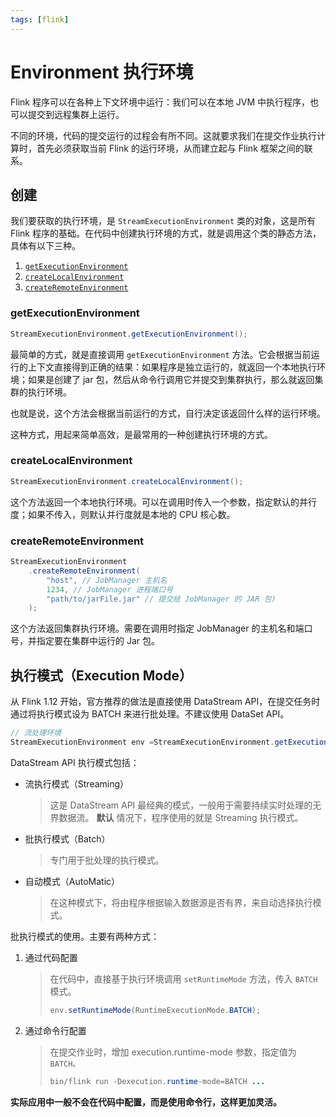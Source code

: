 ```yaml
---
tags: [flink]
---
```


# Environment 执行环境

Flink 程序可以在各种上下文环境中运行：我们可以在本地 JVM 中执行程序，也可以提交到远程集群上运行。

不同的环境，代码的提交运行的过程会有所不同。这就要求我们在提交作业执行计算时，首先必须获取当前 Flink 的运行环境，从而建立起与 Flink 框架之间的联系。

## 创建

我们要获取的执行环境，是 `StreamExecutionEnvironment` 类的对象，这是所有 Flink 程序的基础。在代码中创建执行环境的方式，就是调用这个类的静态方法，具体有以下三种。

1. [`getExecutionEnvironment`](./1-Environment.md#getexecutionenvironment)
2. [`createLocalEnvironment`](./1-Environment.md#createlocalenvironment)
3. [`createRemoteEnvironment`](./1-Environment.md#createremoteenvironment)

### getExecutionEnvironment

```java
StreamExecutionEnvironment.getExecutionEnvironment();
```

最简单的方式，就是直接调用 `getExecutionEnvironment` 方法。它会根据当前运行的上下文直接得到正确的结果：如果程序是独立运行的，就返回一个本地执行环境；如果是创建了 jar 包，然后从命令行调用它并提交到集群执行，那么就返回集群的执行环境。

也就是说，这个方法会根据当前运行的方式，自行决定该返回什么样的运行环境。

这种方式，用起来简单高效，是最常用的一种创建执行环境的方式。

### createLocalEnvironment

```java
StreamExecutionEnvironment.createLocalEnvironment();
```

这个方法返回一个本地执行环境。可以在调用时传入一个参数，指定默认的并行度；如果不传入，则默认并行度就是本地的 CPU 核心数。

### createRemoteEnvironment

```java
StreamExecutionEnvironment
    .createRemoteEnvironment(
        "host", // JobManager 主机名
        1234, // JobManager 进程端口号
        "path/to/jarFile.jar" // 提交给 JobManager 的 JAR 包)
    );
```

这个方法返回集群执行环境。需要在调用时指定 JobManager 的主机名和端口号，并指定要在集群中运行的 Jar 包。

## 执行模式（Execution Mode）

从 Flink 1.12 开始，官方推荐的做法是直接使用 DataStream API，在提交任务时通过将执行模式设为 BATCH 来进行批处理。不建议使用 DataSet API。

```java
// 流处理环境
StreamExecutionEnvironment env =StreamExecutionEnvironment.getExecutionEnvironment();
```

DataStream API 执行模式包括：

- 流执行模式（Streaming）
  > 这是 DataStream API 最经典的模式，一般用于需要持续实时处理的无界数据流。 **默认** 情况下，程序使用的就是 Streaming 执行模式。
- 批执行模式（Batch）
  > 专门用于批处理的执行模式。
- 自动模式（AutoMatic）
  > 在这种模式下，将由程序根据输入数据源是否有界，来自动选择执行模式。

批执行模式的使用。主要有两种方式：

1. 通过代码配置

   > 在代码中，直接基于执行环境调用 `setRuntimeMode` 方法，传入 `BATCH` 模式。
   >
   > ```java
   > env.setRuntimeMode(RuntimeExecutionMode.BATCH);
   > ```

2. 通过命令行配置

   > 在提交作业时，增加 execution.runtime-mode 参数，指定值为 `BATCH。`
   >
   > ```java
   > bin/flink run -Dexecution.runtime-mode=BATCH ...
   > ```

**实际应用中一般不会在代码中配置，而是使用命令行，这样更加灵活。**
